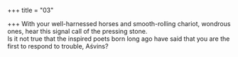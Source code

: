 +++
title = "03"

+++
With your well-harnessed horses and smooth-rolling chariot, wondrous  ones, hear this signal call of the pressing stone.  
Is it not true that the inspired poets born long ago have said that you are  the first to respond to trouble, Aśvins?  